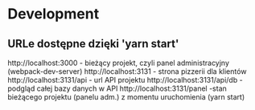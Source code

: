 # Development

## URLe dostępne dzięki 'yarn start'

http://localhost:3000 - bieżący projekt, czyli panel administracyjny (webpack-dev-server)
http://localhost:3131 - strona pizzerii dla klientów http://localhost:3131/api - url API projektu
http://localhost:3131/api/db - podgląd całej bazy danych w API
http://localhost:3131/panel -stan bieżącego projektu (panelu adm.) z momentu uruchomienia (yarn start)
